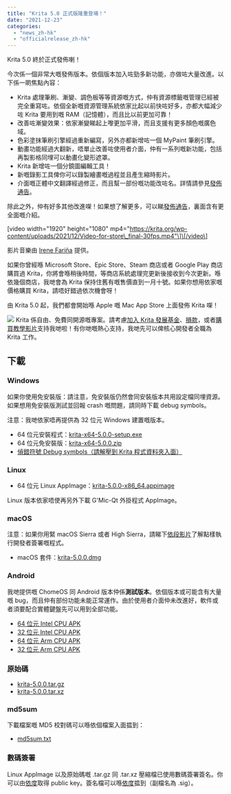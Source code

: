 ```yaml
---
title: "Krita 5.0 正式版隆重登場！"
date: "2021-12-23"
categories: 
  - "news_zh-hk"
  - "officialrelease_zh-hk"
---
```


Krita 5.0 終於正式發佈喇！

今次係一個非常大嘅發佈版本。依個版本加入咗勁多新功能，亦做咗大量改進。以下係一啲焦點內容：

- Krita 處理筆刷、漸變、調色板等等資源嘅方式，仲有資源標籤嘅管理已經被完全重寫咗。依個全新嘅資源管理系統依家比起以前快咗好多，亦都大幅減少咗 Krita 要用到嘅 RAM（記憶體），而且比以前更加可靠！
- 改善咗漸變效果：依家漸變睇起上嚟更加平滑，而且支援有更多顏色嘅廣色域。
- 色彩塗抹筆刷引擎經過重新編寫，另外亦都新增咗一個 MyPaint 筆刷引擎。
- 動畫功能經過大翻新，唔單止改善咗使用者介面，仲有一系列嘅新功能，包括再製影格同埋可以動畫化變形遮罩。
- Krita 新增咗一個分鏡圖編輯工具！
- 新嘅錄影工具俾你可以錄製繪畫嘅過程並且產生縮時影片。
- 介面嘅正體中文翻譯經過修正，而且幫一部份嘅功能改咗名。詳情請參見[發佈通告](https://krita.org/zh-hk/krita-5-0-release-notes_zh-hk/#trad-chinese-changes)。

除此之外，仲有好多其他改進㗎！如果想了解更多，可以睇[發佈通告](https://krita.org/zh-hk/krita-5-0-release-notes_zh-hk/)，裏面含有更全面嘅介紹。

\[video width="1920" height="1080" mp4="https://krita.org/wp-content/uploads/2021/12/Video-for-store\_final-30fps.mp4"\]\[/video\]

影片音樂由 [Irene Fariña](https://www.instagram.com/irerakmusic/) 提供。

如果你曾經喺 Microsoft Store、Epic Store、Steam 商店或者 Google Play 商店購買過 Krita，你將會喺稍後時間，等商店系統處理完更新後接收到今次更新。喺依幾個商店，我哋會為 Krita 保持住舊有嘅售價直到一月十號。如果你想用依家嘅價格購買 Krita，請唔好錯過依次機會呀！

由 Krita 5.0 起，我們都會開始喺 Apple 嘅 Mac App Store 上面發佈 Krita 㗎！

![](/images/posts/2021/2021-11-16_kiki-piggy-bank_krita5.png) Krita 係自由、免費同開源嘅專案。請考慮[加入 Krita 發展基金](https://fund.krita.org/)、[損款](https://krita.org/en/support-us/donations/)，或者[購買教學影片](https://krita.org/en/shop/)支持我哋啦！有你哋嘅熱心支持，我哋先可以俾核心開發者全職為 Krita 工作。

## 下載

### Windows

如果你使用免安裝版：請注意，免安裝版仍然會同安裝版本共用設定檔同埋資源。如果想用免安裝版測試並回報 crash 嘅問題，請同時下載 debug symbols。

注意：我哋依家唔再提供為 32 位元 Windows 建置嘅版本。

- 64 位元安裝程式：[krita-x64-5.0.0-setup.exe](https://download.kde.org/stable/krita/5.0.0/krita-x64-5.0.0-setup.exe)
- 64 位元免安裝版：[krita-x64-5.0.0.zip](https://download.kde.org/stable/krita/5.0.0/krita-x64-5.0.0.zip)
- [偵錯符號 Debug symbols（請解壓到 Krita 程式資料夾入面）](https://download.kde.org/stable/krita/5.0.0/krita-x64-5.0.0-dbg.zip)

### Linux

- 64 位元 Linux AppImage：[krita-5.0.0-x86\_64.appimage](https://download.kde.org/stable/krita/5.0.0/krita-5.0.0-x86_64.appimage)

Linux 版本依家唔使再另外下載 G'Mic-Qt 外掛程式 AppImage。

### macOS

注意：如果你用緊 macOS Sierra 或者 High Sierra，請睇下[依段影片](https://www.youtube.com/watch?v=3py0kgq95Hk)了解點樣執行開發者簽署嘅程式。

- macOS 套件：[krita-5.0.0.dmg](https://download.kde.org/stable/krita/5.0.0/krita-5.0.0.dmg)

### Android

我哋提供嘅 ChomeOS 同 Android 版本仲係**測試版本**。依個版本或可能含有大量嘅 bug，而且仲有部份功能未能正常運作。由於使用者介面仲未改進好，軟件或者須要配合實體鍵盤先可以用到全部功能。

- [64 位元 Intel CPU APK](https://download.kde.org/stable/krita/5.0.0/krita-x86_64-5.0.0-release-signed.apk)
- [32 位元 Intel CPU APK](https://download.kde.org/stable/krita/5.0.0/krita-x86-5.0.0-release-signed.apk)
- [64 位元 Arm CPU APK](https://download.kde.org/stable/krita/5.0.0/krita-arm64-v8a-5.0.0-release-signed.apk)
- [32 位元 Arm CPU APK](https://download.kde.org/stable/krita/5.0.0/krita-armeabi-v7a-5.0.0-release-signed.apk)

### 原始碼

- [krita-5.0.0.tar.gz](https://download.kde.org/stable/krita/5.0.0/krita-5.0.0.tar.gz)
- [krita-5.0.0.tar.xz](https://download.kde.org/stable/krita/5.0.0/krita-5.0.0.tar.xz)

### md5sum

下載檔案嘅 MD5 校對碼可以喺依個檔案入面揾到：

- [md5sum.txt](https://download.kde.org/stable/krita/5.0.0/md5sum.txt)

### 數碼簽署

Linux AppImage 以及原始碼嘅 .tar.gz 同 .tar.xz 壓縮檔已使用數碼簽署簽名。你可以由[依度](https://files.kde.org/krita/4DA79EDA231C852B)取得 public key。簽名檔可以喺[依度](https://download.kde.org/stable/krita/5.0.0/)揾到（副檔名為 .sig）。
